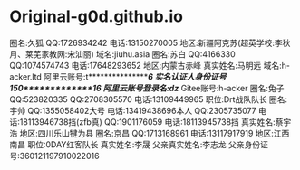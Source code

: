 # Original-g0d.github.io

圈名:久狐 QQ:1726934242 电话:13150270005 地区:新疆阿克苏(超英学校:李秋月、莱芜家教网:宋汕丽) 域名:jiuhu.asia
圈名:苏白 QQ:4166330 QQ:1074574743 电话:17648293652 地区:内蒙古赤峰 真实姓名:马明远 域名:h-acker.ltd 阿里云账号:t********************6 实名认证人身份证号
150*************16 阿里云账号登录名:dz***** Gitee账号:h-acker
圈名:兔子 QQ:523820335 QQ:2708305570 电话:13109449965 职位:Drt战队队长 
圈名:宇帅 QQ:1355058402大号 电话:13419438696本人 QQ:2305735077 电话:18113946738挡(zfb真) QQ:1901176059 电话:18113945738挡 真实姓名:蔡宇浩 地区:四川乐山犍为县
圈名:京昌 QQ:1713168961 电话:13117917919 地区:江西南昌 职位:0DAY红客队长 真实姓名:李晟 父亲真实姓名:李志龙 父亲身份证号:360121197910022016